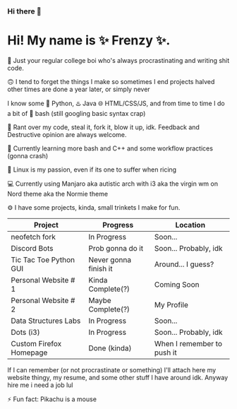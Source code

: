### Hi there 👋

<!--
**FrenzyExists/FrenzyExists** is a ✨ _special_ ✨ repository because its `README.md` (this file) appears on your GitHub profile.

Here are some ideas to get you started:

- 🔭 I’m currently working on ...
- 🌱 I’m currently learning ...
-  I’m looking to collaborate on ...
- 🤔 I’m looking for help with ...
- 💬 Ask me about ...
- 📫 How to reach me: ...
- 😄 Pronouns: ...
- ⚡ Fun fact: ...
-->

# Hi! My name is ✨ Frenzy ✨. 

📓 Just your regular college boi who's always procrastinating and writing shit code.

🙃 I tend to forget the things I make so sometimes I end projects halved other times are done a year later, or simply never

I know some 🐍 Python, ♨️ Java 🌐 HTML/CSS/JS, and from time to time I do a bit of 🚀 bash (still googling basic syntax crap)

👯 Rant over my code, steal it, fork it, blow it up, idk. Feedback and Destructive opinion are always welcome.

🌱 Currently learning more bash and C++ and some workflow practices (gonna crash)

👾 Linux is my passion, even if its one to suffer when ricing

💻 Currently using Manjaro aka autistic arch with i3 aka the virgin wm on Nord theme aka the Normie theme

⚙️ I have some projects, kinda, small trinkets I make for fun.

Project                   | Progress                | Location
-----------               | --------                |--------                     |
neofetch fork             | In Progress             | Soon...                     |
Discord Bots              | Prob gonna do it        | Soon... Probably, idk       |
Tic Tac Toe Python GUI    | Never gonna finish it   | Around... I guess?          |
Personal Website # 1      | Kinda Complete(?)       | Coming Soon                 |
Personal Website # 2      | Maybe Complete(?)       | My Profile                  |
Data Structures Labs      | In Progress             | Soon...                     |
Dots (i3)                 | In Progress             | Soon... Probably, idk       |
Custom Firefox Homepage   | Done (kinda)            | When I remember to push it  |


If I can remember (or not procrastinate or something) I'll attach here my website thingy, my resume, and some other stuff I have around idk. Anyway hire me i need a job lul

⚡ Fun fact: Pikachu is a mouse
